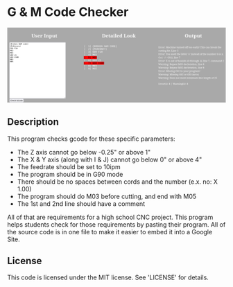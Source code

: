 G & M Code Checker
==================

![screen shot](https://github.com/mckenney5/gmc/blob/main/sc.png?raw=true)

## Description
This program checks gcode for these specific parameters:
- The Z axis cannot go below -0.25" or above 1"
- The X & Y axis (along with I & J) cannot go below 0" or above 4"
- The feedrate should be set to 10ipm
- The program should be in G90 mode
- There should be no spaces between cords and the number (e.x. no: X 1.00)
- The program should do M03 before cutting, and end with M05
- The 1st and 2nd line should have a comment

All of that are requirements for a high school CNC project.
This program helps students check for those requirements by pasting their program.
All of the source code is in one file to make it easier to embed it into a Google Site.

## License
This code is licensed under the MIT license. See 'LICENSE' for details.

